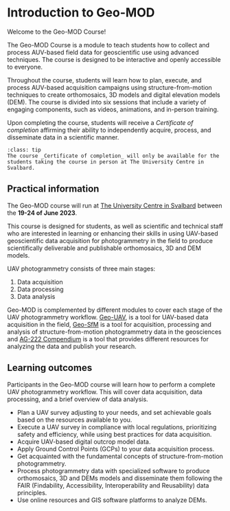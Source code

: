 # Introduction to Geo-MOD
Welcome to the Geo-MOD Course!

The Geo-MOD Course is a module to teach students how to collect and process AUV-based field data for geoscientific use using advanced techniques. The course is designed to be interactive and openly accessible to everyone.

Throughout the course, students will learn how to plan, execute, and process AUV-based acquisition campaigns using structure-from-motion techniques to create orthomosaics, 3D models and digital elevation models (DEM). The course is divided into six sessions that include a variety of engaging components, such as videos, animations, and in-person training. 

Upon completing the course, students will receive a _Certificate of completion_ affirming their ability to independently acquire, process, and disseminate data in a scientific manner.


```{admonition} Certification
:class: tip
The course _Certificate of completion_ will only be available for the students taking the course in person at The University Centre in Svalbard.
```

## Practical information

The Geo-MOD course will run at [The University Centre in Svalbard](https://www.unis.no/) between the **19-24 of June 2023**.

This course is designed for students, as well as scientific and technical staff who are interested in learning or enhancing their skills in using UAV-based geoscientific data acquisition for photogrammetry in the field to produce scientifically deliverable and publishable orthomosaics, 3D and DEM models.

UAV photogrammetry consists of three main stages:
1. Data acquisition
2. Data processing
3. Data analysis

Geo-MOD is complemented by different modules to cover each stage of the UAV photogrammetry workflow. [Geo-UAV](https://unisvalbard.github.io/Geo-UAV/landing-page.html), is a tool for UAV-based data acquisition in the field, [Geo-SfM](https://unisvalbard.github.io/Geo-SfM/landing-page.html) is a tool for acquisition, processing and analysis of structure-from-motion photogrammetry data in the geosciences and [AG-222 Compendium](https://unisvalbard.github.io/AG222/landing-page.html) is a tool that provides different resources for analyzing the data and publish your research.

## Learning outcomes
Participants in the Geo-MOD course will learn how to perform a complete UAV photogrammetry workflow. This will cover data acquisition, data processing, and a brief overview of data analysis.

- Plan a UAV survey adjusting to your needs, and set achievable goals based on the resources available to you.
- Execute a UAV survey in compliance with local regulations, prioritizing safety and efficiency, while using best practices for data acquisition.
- Acquire UAV-based digital outcrop model data.
- Apply Ground Control Points (GCPs) to your data acquisition process.
- Get acquainted with the fundamental concepts of structure-from-motion photogrammetry.
- Process photogrammetry data with specialized software to produce orthomosaics, 3D and DEMs models and disseminate them following the FAIR (Findability, Accessibility, Interoperability and Reusability) data principles.
- Use online resources and GIS software platforms to analyze DEMs.
